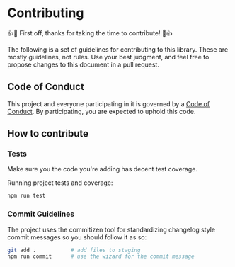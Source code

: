 # Contributing

:+1::tada: First off, thanks for taking the time to contribute! :tada::+1:

The following is a set of guidelines for contributing to this library.
These are mostly guidelines, not rules. Use your best judgment, and feel free to propose changes to this document in a pull request.

## Code of Conduct

This project and everyone participating in it is governed by a [Code of Conduct](./CODE_OF_CONDUCT.md). By participating, you are expected to uphold this code.

## How to contribute

<!-- TODO -->

### Tests

Make sure you the code you're adding has decent test coverage.

Running project tests and coverage:

```bash
npm run test
```

### Commit Guidelines

The project uses the commitizen tool for standardizing changelog style commit
messages so you should follow it as so:

```bash
git add .           # add files to staging
npm run commit      # use the wizard for the commit message
```
